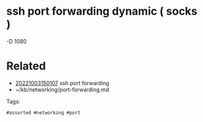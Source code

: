 # ssh port forwarding dynamic ( socks )
-D 1080

# Related

- [20221003150107](/zet/20221003150107/README.md) ssh port forwarding
- ~/kb/networking/port-forwarding.md

Tags:

    #assorted #networking #port
